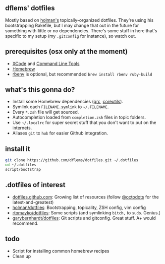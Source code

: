 ## dflems' dotfiles
Mostly based on [holman's](http://github.com/holman) topically-organized dotfiles. They're using his bootstrapping Rakefile, but I may change that out in the future for something with little or no dependencies. There's some stuff in here that's specific to my setup (my `.gitconfig` for instance), so watch out.

## prerequisites (osx only at the moment)
* [XCode](https://itunes.apple.com/us/app/xcode/id497799835?mt=12) and [Command Line Tools](http://stackoverflow.com/questions/9329243#answer-9329325)
* [Homebrew](http://mxcl.github.com/homebrew)
* [rbenv](https://github.com/sstephenson/rbenv#installation) is optional, but recommended `brew install rbenv ruby-build`

## what's this gonna do?
* Install some Homebrew dependencies ([grc](http://korpus.juls.savba.sk/~garabik/software/grc.html), [coreutils](http://www.gnu.org/software/coreutils)).
* Symlink each `FILENAME.symlink` to `~/.FILENAME`.
* Every `*.zsh` file will get sourced.
* Autocompletion loaded from `completion.zsh` files in topic folders.
* Use `~/.localrc` for super secret stuff that you don't want to put on the internets.
* Aliases `git` to `hub` for easier Github integration.

## install it
```sh
git clone https://github.com/dflems/dotfiles.git ~/.dotfiles
cd ~/.dotfiles
script/bootstrap
```

## .dotfiles of interest
* [dotfiles.github.com](http://dotfiles.github.com): Growing list of resources (follow [@octodots](http://www.twitter.com/octodots) for the latest-and-greatest)
* [holman/dotfiles](http://github.com/holman/dotfiles): Bootstrapping, topicality, ZSH config, vim config
* [rtomayko/dotfiles](https://github.com/rtomayko/dotfiles): Some scripts (and symlinking `bitch,` to `sudo`. Genius.)
* [garybernhardt/dotfiles](https://github.com/garybernhardt/dotfiles): Git scripts and gitconfig. Great stuff. A+ would recommend.

## todo
* Script for installing common homebrew recipes
* Clean up
